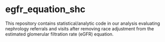 # egfr_equation_shc
This repository contains statistical/analytic code in our analysis evaluating nephrology referrals and visits after removing race adjustment from the estimated glomerular filtration rate (eGFR) equation.
